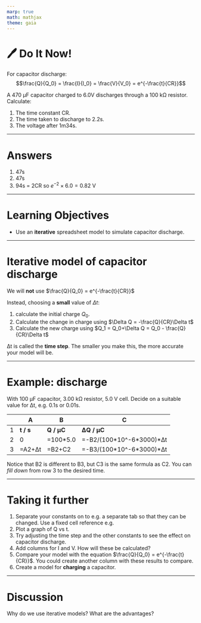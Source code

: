```yaml
---
marp: true
math: mathjax
theme: gaia
---
```


# :pen: Do It Now!

For capacitor discharge:
$$\frac{Q}{Q_0} = \frac{I}{I_0} = \frac{V}{V_0} = e^{-\frac{t}{CR}}$$

A 470 &mu;F capacitor charged to 6.0V discharges through a 100 k&Omega; resistor. Calculate:

1. The time constant CR.
2. The time taken to discharge to 2.2s.
3. The voltage after 1m34s.

---

# Answers

1. 47s
2. 47s
3. 94s = 2CR so $e^{-2} \times 6.0 = 0.82 \text{ V}$

---

# Learning Objectives

- Use an **iterative** spreadsheet model to simulate capacitor discharge.

---

# Iterative model of capacitor discharge

We will **not** use $\frac{Q}{Q_0} = e^{-\frac{t}{CR}}$

Instead, choosing a **small** value of $\Delta t$:

1. calculate the initial charge $Q_0$.
2. Calculate the change in charge using $\Delta Q = -\frac{Q}{CR}\Delta t$
3. Calculate the new charge using $Q_1 = Q_0+\Delta Q = Q_0 - \frac{Q}{CR}\Delta t$

&Delta;t is called the **time step**. The smaller you make this, the more accurate your model will be.

---

# Example: discharge

With 100 &mu;F capacitor, 3.00 k&Omega; resistor, 5.0 V cell.
Decide on a suitable value for &Delta;t, e.g. 0.1s or 0.01s.

|     | A            | B             | C                                 |
| --- | ------------ | ------------- | --------------------------------- |
| 1   | **t / s**    | **Q / &mu;C** | **&Delta;Q / &mu;C**              |
| 2   | 0            | =100\*5.0     | =-B2/(100\*10^-6\*3000)\*&Delta;t |
| 3   | =A2+&Delta;t | =B2+C2        | =-B3/(100\*10^-6\*3000)\*&Delta;t |

Notice that B2 is different to B3, but C3 is the same formula as C2.
You can _fill down_ from row 3 to the desired time.

---

# Taking it further

1. Separate your constants on to e.g. a separate tab so that they can be changed. Use a fixed cell reference e.g.
2. Plot a graph of Q vs t.
3. Try adjusting the time step and the other constants to see the effect on capacitor discharge.
4. Add columns for I and V. How will these be calculated?
5. Compare your model with the equation $\frac{Q}{Q_0} = e^{-\frac{t}{CR}}$. You could create another column with these results to compare.
6. Create a model for **charging** a capacitor.

---

# Discussion

Why do we use iterative models? What are the advantages?

